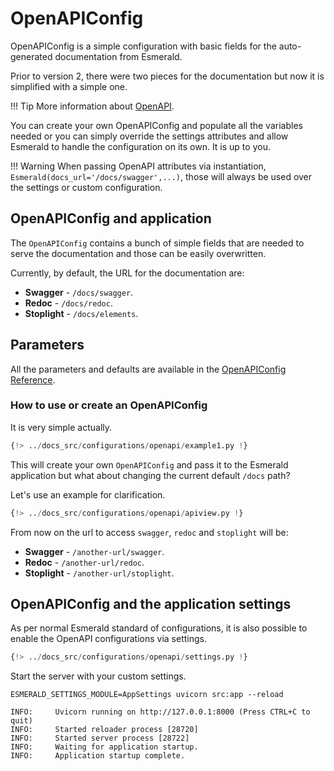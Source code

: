# OpenAPIConfig

OpenAPIConfig is a simple configuration with basic fields for the auto-generated documentation from Esmerald.

Prior to version 2, there were two pieces for the documentation but now it is simplified with a simple
one.

!!! Tip
    More information about
    <a href="https://swagger.io/" target='_blank'>OpenAPI</a>.

You can create your own OpenAPIConfig and populate all the variables needed or you can simply
override the settings attributes and allow Esmerald to handle the configuration on its own. It
is up to you.

!!! Warning
    When passing OpenAPI attributes via instantiation, `Esmerald(docs_url='/docs/swagger',...)`,
    those will always be used over the settings or custom configuration.

## OpenAPIConfig and application

The `OpenAPIConfig` contains a bunch of simple fields that are needed to serve the documentation
and those can be easily overwritten.

Currently, by default, the URL for the documentation are:

* **Swagger** - `/docs/swagger`.
* **Redoc** - `/docs/redoc`.
* **Stoplight** - `/docs/elements`.

## Parameters

All the parameters and defaults are available in the [OpenAPIConfig Reference](../../references/configurations/openapi.md).

### How to use or create an OpenAPIConfig

It is very simple actually.

```python hl_lines="4 12"
{!> ../docs_src/configurations/openapi/example1.py !}
```

This will create your own `OpenAPIConfig` and pass it to the Esmerald application but what about changing the current
default `/docs` path?

Let's use an example for clarification.

```python
{!> ../docs_src/configurations/openapi/apiview.py !}
```

From now on the url to access `swagger`, `redoc` and `stoplight` will be:

* **Swagger** - `/another-url/swagger`.
* **Redoc** - `/another-url/redoc`.
* **Stoplight** - `/another-url/stoplight`.

## OpenAPIConfig and the application settings

As per normal Esmerald standard of configurations, it is also possible to enable the OpenAPI configurations via
settings.

```python
{!> ../docs_src/configurations/openapi/settings.py !}
```

Start the server with your custom settings.

```shell
ESMERALD_SETTINGS_MODULE=AppSettings uvicorn src:app --reload

INFO:     Uvicorn running on http://127.0.0.1:8000 (Press CTRL+C to quit)
INFO:     Started reloader process [28720]
INFO:     Started server process [28722]
INFO:     Waiting for application startup.
INFO:     Application startup complete.
```
